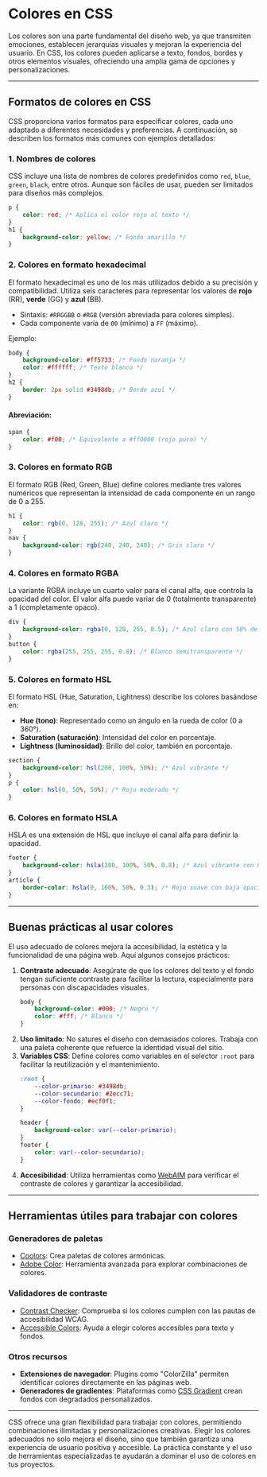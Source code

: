 # Colores en CSS

Los colores son una parte fundamental del diseño web, ya que transmiten emociones, establecen jerarquías visuales y mejoran la experiencia del usuario. En CSS, los colores pueden aplicarse a texto, fondos, bordes y otros elementos visuales, ofreciendo una amplia gama de opciones y personalizaciones.

---

## Formatos de colores en CSS
CSS proporciona varios formatos para especificar colores, cada uno adaptado a diferentes necesidades y preferencias. A continuación, se describen los formatos más comunes con ejemplos detallados:

### 1. Nombres de colores
CSS incluye una lista de nombres de colores predefinidos como `red`, `blue`, `green`, `black`, entre otros. Aunque son fáciles de usar, pueden ser limitados para diseños más complejos.
```css
p {
    color: red; /* Aplica el color rojo al texto */
}
h1 {
    background-color: yellow; /* Fondo amarillo */
}
```

### 2. Colores en formato hexadecimal
El formato hexadecimal es uno de los más utilizados debido a su precisión y compatibilidad. Utiliza seis caracteres para representar los valores de **rojo** (RR), **verde** (GG) y **azul** (BB).
- Sintaxis: `#RRGGBB` o `#RGB` (versión abreviada para colores simples).
- Cada componente varía de `00` (mínimo) a `FF` (máximo).

Ejemplo:
```css
body {
    background-color: #ff5733; /* Fondo naranja */
    color: #ffffff; /* Texto blanco */
}
h2 {
    border: 2px solid #3498db; /* Borde azul */
}
```
#### Abreviación:
```css
span {
    color: #f00; /* Equivalente a #ff0000 (rojo puro) */
}
```

### 3. Colores en formato RGB
El formato RGB (Red, Green, Blue) define colores mediante tres valores numéricos que representan la intensidad de cada componente en un rango de 0 a 255.
```css
h1 {
    color: rgb(0, 128, 255); /* Azul claro */
}
nav {
    background-color: rgb(240, 240, 240); /* Gris claro */
}
```

### 4. Colores en formato RGBA
La variante RGBA incluye un cuarto valor para el canal alfa, que controla la opacidad del color. El valor alfa puede variar de 0 (totalmente transparente) a 1 (completamente opaco).
```css
div {
    background-color: rgba(0, 128, 255, 0.5); /* Azul claro con 50% de opacidad */
}
button {
    color: rgba(255, 255, 255, 0.8); /* Blanco semitransparente */
}
```

### 5. Colores en formato HSL
El formato HSL (Hue, Saturation, Lightness) describe los colores basándose en:
- **Hue (tono)**: Representado como un ángulo en la rueda de color (0 a 360°).
- **Saturation (saturación)**: Intensidad del color en porcentaje.
- **Lightness (luminosidad)**: Brillo del color, también en porcentaje.
```css
section {
    background-color: hsl(200, 100%, 50%); /* Azul vibrante */
}
p {
    color: hsl(0, 50%, 50%); /* Rojo moderado */
}
```

### 6. Colores en formato HSLA
HSLA es una extensión de HSL que incluye el canal alfa para definir la opacidad.
```css
footer {
    background-color: hsla(200, 100%, 50%, 0.8); /* Azul vibrante con 80% de opacidad */
}
article {
    border-color: hsla(0, 100%, 50%, 0.3); /* Rojo suave con baja opacidad */
}
```

---

## Buenas prácticas al usar colores
El uso adecuado de colores mejora la accesibilidad, la estética y la funcionalidad de una página web. Aquí algunos consejos prácticos:

1. **Contraste adecuado**: Asegúrate de que los colores del texto y el fondo tengan suficiente contraste para facilitar la lectura, especialmente para personas con discapacidades visuales.
   ```css
   body {
       background-color: #000; /* Negro */
       color: #fff; /* Blanco */
   }
   ```
2. **Uso limitado**: No satures el diseño con demasiados colores. Trabaja con una paleta coherente que refuerce la identidad visual del sitio.
3. **Variables CSS**: Define colores como variables en el selector `:root` para facilitar la reutilización y el mantenimiento.
   ```css
   :root {
       --color-primario: #3498db;
       --color-secundario: #2ecc71;
       --color-fondo: #ecf0f1;
   }

   header {
       background-color: var(--color-primario);
   }
   footer {
       color: var(--color-secundario);
   }
   ```
4. **Accesibilidad**: Utiliza herramientas como [WebAIM](https://webaim.org) para verificar el contraste de colores y garantizar la accesibilidad.

---

## Herramientas útiles para trabajar con colores

### Generadores de paletas
- [Coolors](https://coolors.co): Crea paletas de colores armónicas.
- [Adobe Color](https://color.adobe.com): Herramienta avanzada para explorar combinaciones de colores.

### Validadores de contraste
- [Contrast Checker](https://webaim.org/resources/contrastchecker/): Comprueba si los colores cumplen con las pautas de accesibilidad WCAG.
- [Accessible Colors](https://accessible-colors.com): Ayuda a elegir colores accesibles para texto y fondos.

### Otros recursos
- **Extensiones de navegador**: Plugins como "ColorZilla" permiten identificar colores directamente en las páginas web.
- **Generadores de gradientes**: Plataformas como [CSS Gradient](https://cssgradient.io) crean fondos con degradados personalizados.

---

CSS ofrece una gran flexibilidad para trabajar con colores, permitiendo combinaciones ilimitadas y personalizaciones creativas. Elegir los colores adecuados no solo mejora el diseño, sino que también garantiza una experiencia de usuario positiva y accesible. La práctica constante y el uso de herramientas especializadas te ayudarán a dominar el uso de colores en tus proyectos.